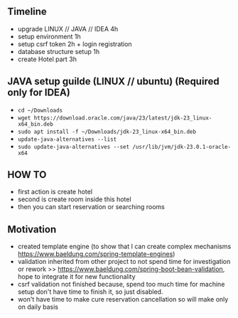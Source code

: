 ## Timeline
 * upgrade LINUX // JAVA // IDEA 4h
 * setup environment 1h
 * setup csrf token 2h + login registration
 * database structure setup 1h
 * create Hotel part 3h

## JAVA setup guilde (LINUX // ubuntu) (Required only for IDEA)
 * ```cd ~/Downloads```
 * ```wget https://download.oracle.com/java/23/latest/jdk-23_linux-x64_bin.deb```
 * ```sudo apt install -f ~/Downloads/jdk-23_linux-x64_bin.deb```
 * ```update-java-alternatives --list```
 * ```sudo update-java-alternatives --set /usr/lib/jvm/jdk-23.0.1-oracle-x64```

## HOW TO
* first action is create hotel
* second is create room inside this hotel
* then you can start reservation or searching rooms

## Motivation
 * created template engine (to show that I can create complex mechanisms https://www.baeldung.com/spring-template-engines)
 * validation inherited from other project to not spend time for investigation or rework >> https://www.baeldung.com/spring-boot-bean-validation, hope to integrate it for new functionality
 * csrf validation not finished because, spend too much time for machine setup don't have time to finish it, so just disabled.
 * won't have time to make cure reservation cancellation so will make only on daily basis

